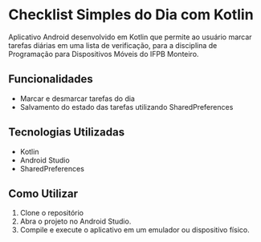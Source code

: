 # Checklist Simples do Dia com Kotlin

Aplicativo Android desenvolvido em Kotlin que permite ao usuário marcar tarefas diárias em uma lista de verificação, para a disciplina de Programação para Dispositivos Móveis do IFPB Monteiro.

## Funcionalidades

- Marcar e desmarcar tarefas do dia
- Salvamento do estado das tarefas utilizando SharedPreferences

## Tecnologias Utilizadas

- Kotlin
- Android Studio
- SharedPreferences

## Como Utilizar

1. Clone o repositório
2. Abra o projeto no Android Studio.
3. Compile e execute o aplicativo em um emulador ou dispositivo físico.
